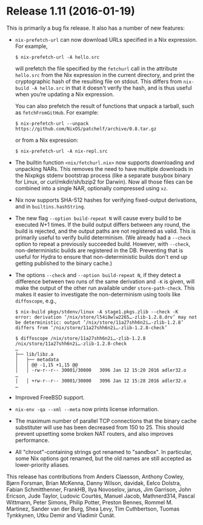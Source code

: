# Release 1.11 (2016-01-19)

This is primarily a bug fix release. It also has a number of new
features:

  - `nix-prefetch-url` can now download URLs specified in a Nix
    expression. For example,
    
        $ nix-prefetch-url -A hello.src
    
    will prefetch the file specified by the `fetchurl` call in the
    attribute `hello.src` from the Nix expression in the current
    directory, and print the cryptographic hash of the resulting file on
    stdout. This differs from `nix-build -A
                    hello.src` in that it doesn't verify the hash, and is thus useful
    when you’re updating a Nix expression.
    
    You can also prefetch the result of functions that unpack a tarball,
    such as `fetchFromGitHub`. For example:
    
        $ nix-prefetch-url --unpack https://github.com/NixOS/patchelf/archive/0.8.tar.gz
    
    or from a Nix expression:
    
        $ nix-prefetch-url -A nix-repl.src

  - The builtin function `<nix/fetchurl.nix>` now supports downloading
    and unpacking NARs. This removes the need to have multiple downloads
    in the Nixpkgs stdenv bootstrap process (like a separate busybox
    binary for Linux, or curl/mkdir/sh/bzip2 for Darwin). Now all those
    files can be combined into a single NAR, optionally compressed using
    `xz`.

  - Nix now supports SHA-512 hashes for verifying fixed-output
    derivations, and in `builtins.hashString`.

  - The new flag `--option build-repeat
                            N` will cause every build to be executed *N*+1 times. If the build
    output differs between any round, the build is rejected, and the
    output paths are not registered as valid. This is primarily useful
    to verify build determinism. (We already had a `--check` option to
    repeat a previously succeeded build. However, with `--check`,
    non-deterministic builds are registered in the DB. Preventing that
    is useful for Hydra to ensure that non-deterministic builds don't
    end up getting published to the binary cache.)

  - The options `--check` and `--option
                            build-repeat N`, if they detect a difference between two runs of the
    same derivation and `-K` is given, will make the output of the other
    run available under `store-path-check`. This makes it easier to
    investigate the non-determinism using tools like `diffoscope`, e.g.,
    
        $ nix-build pkgs/stdenv/linux -A stage1.pkgs.zlib --check -K
        error: derivation ‘/nix/store/l54i8wlw2265…-zlib-1.2.8.drv’ may not
        be deterministic: output ‘/nix/store/11a27shh6n2i…-zlib-1.2.8’
        differs from ‘/nix/store/11a27shh6n2i…-zlib-1.2.8-check’
        
        $ diffoscope /nix/store/11a27shh6n2i…-zlib-1.2.8 /nix/store/11a27shh6n2i…-zlib-1.2.8-check
        …
        ├── lib/libz.a
        │   ├── metadata
        │   │ @@ -1,15 +1,15 @@
        │   │ -rw-r--r-- 30001/30000   3096 Jan 12 15:20 2016 adler32.o
        …
        │   │ +rw-r--r-- 30001/30000   3096 Jan 12 15:28 2016 adler32.o
        …

  - Improved FreeBSD support.

  - `nix-env -qa --xml --meta` now prints license information.

  - The maximum number of parallel TCP connections that the binary cache
    substituter will use has been decreased from 150 to 25. This should
    prevent upsetting some broken NAT routers, and also improves
    performance.

  - All "chroot"-containing strings got renamed to "sandbox". In
    particular, some Nix options got renamed, but the old names are
    still accepted as lower-priority aliases.

This release has contributions from Anders Claesson, Anthony Cowley,
Bjørn Forsman, Brian McKenna, Danny Wilson, davidak, Eelco Dolstra,
Fabian Schmitthenner, FrankHB, Ilya Novoselov, janus, Jim Garrison, John
Ericson, Jude Taylor, Ludovic Courtès, Manuel Jacob, Mathnerd314, Pascal
Wittmann, Peter Simons, Philip Potter, Preston Bennes, Rommel M.
Martinez, Sander van der Burg, Shea Levy, Tim Cuthbertson, Tuomas
Tynkkynen, Utku Demir and Vladimír Čunát.
